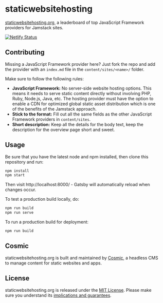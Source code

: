# staticwebsitehosting

[staticwebsitehosting.org](http://staticwebsitehosting.org), a leaderboard of top JavaScript Framework providers for Jamstack sites.

[![Netlify Status](https://api.netlify.com/api/v1/badges/388637c1-8040-4b2d-84b4-1cfa38cd62bb/deploy-status)](https://app.netlify.com/sites/staticwebsitehosting/deploys)

## Contributing

Missing a JavaScript Framework provider here? Just fork the repo and add the provider with an `index.md` file in the `content/sites/<name>/` folder.

Make sure to follow the following rules:

- **JavaScript Framework:** No server-side website hosting options. This means it needs to serve static content directly without involving PHP, Ruby, Node.js, Java, etc. The hosting provider must have the option to enable a CDN for optimized global static asset distribution which is one of the benefits of the Jamstack approach.
- **Stick to the format:** Fill out all the same fields as the other JavaScript Framework providers in `content/sites`.
- **Short description:** Keep all the details for the body text, keep the description for the overview page short and sweet.

## Usage

Be sure that you have the latest node and npm installed, then clone this repository and run:

```bash
npm install
npm start
```

Then visit http://localhost:8000/ - Gatsby will automatically reload when changes occur.

To test a production build locally, do:

```bash
npm run build
npm run serve
```

To run a production build for deployment:

```bash
npm run build
```

## Cosmic

staticwebsitehosting.org is built and maintained by [Cosmic](https://www.cosmicjs.com), a headless CMS to manage content for static websites and apps.

## License

staticwebsitehosting.org is released under the [MIT License](LICENSE).
Please make sure you understand its [implications and guarantees](https://writing.kemitchell.com/2016/09/21/MIT-License-Line-by-Line.html).
